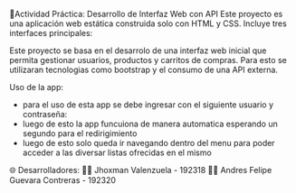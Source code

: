 🧩Actividad Práctica: Desarrollo de Interfaz Web con API
Este proyecto es una aplicación web estática construida solo con HTML y CSS. Incluye tres interfaces principales:

Este proyecto se basa en el desarrolo de una interfaz web inicial que permita gestionar usuarios, productos y carritos de compras.
Para esto se utilizaran tecnologias como bootstrap y el consumo de una API externa.

Uso de la app:
- para el uso de esta app se debe ingresar con el siguiente usuario y contraseña:
- luego de esto la app funcuiona de manera automatica esperando un segundo para el redirigimiento
- luego de esto solo queda ir navegando dentro del menu para poder acceder a las diversar listas ofrecidas en el mismo


🌐 Desarrolladores:
👨‍💻 Jhoxman Valenzuela - 192318
👨‍💻 Andres Felipe Guevara Contreras - 192320
